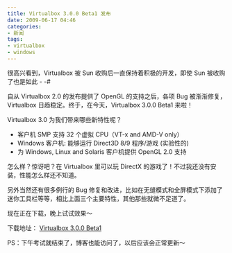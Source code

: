 ```yaml
---
title: Virtualbox 3.0.0 Beta1 发布
date: 2009-06-17 04:46
categories:
- 新闻
tags:
- virtualbox
- windows
---
```


很高兴看到，Virtualbox 被 Sun 收购后一直保持着积极的开发，即使 Sun
被收购了也是如此 - -\#

自从 Virtualbox 2.0 的发布提供了 OpenGL 的支持之后，各项 Bug
被渐渐修复，Virtualbox 日趋稳定。终于，在今天，Virtualbox 3.0.0 Beta1
来啦！

Virtualbox 3.0 为我们带来哪些新特性呢？

-   客户机 SMP 支持 32 个虚拟 CPU（VT-x and AMD-V only）
-   Windows 客户机: 能够运行 Direct3D 8/9 程序/游戏 (实验性的)
-   为 Windows, Linux and Solaris 客户机提供 OpenGL 2.0 支持

怎么样？惊讶吧？在 Virtualbox 里可以玩 DirectX
的游戏了！不过我还没有安装，性能怎么样还不知道。

另外当然还有很多例行的 Bug
修复和改进，比如在无缝模式和全屏模式下添加了迷你工具栏等等，相比上面三个主要特性，其他那些就微不足道了。

现在正在下载，晚上试试效果～

下载地址： [Virtualbox 3.0.0
Beta1](http://download.virtualbox.org/virtualbox/3.0.0_BETA1/)

PS：下午考试就结束了，博客也能访问了，以后应该会正常更新～

